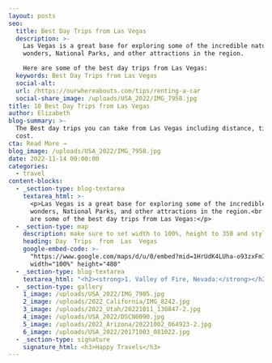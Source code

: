 ```yaml
---
layout: posts
seo:
  title: Best Day Trips from Las Vegas
  description: >-
    Las Vegas is a great base for exploring some of the incredible natural
    wonders, National Parks, and other attractions in the region.

    Here are some of the best day trips from Las Vegas:
  keywords: Best Day Trips from Las Vegas
  social-alt:
  url: /https://ourwhereabouts.com/tips/renting-a-car
  social-share_image: /uploads/USA_2022/IMG_7958.jpg
title: 10 Best Day Trips from Las Vegas
author: Elizabeth
blog-summary: >-
  The Best day trips you can take from Las Vegas including distance, time and
  cost.
cta: Read More →
blog_image: /uploads/USA_2022/IMG_7958.jpg
date: 2022-11-14 00:00:00
categories:
  - travel
content-blocks:
  - _section-type: blog-textarea
    textarea_html: >-
      <p>Las Vegas is a great base for exploring some of the incredible natural
      wonders, National Parks, and other attractions in the region.<br />Here
      are some of the best day trips from Las Vegas:</p>
  - _section-type: map
    description: make sure to set width to 100%, height to 350 and style to border 2
    heading: Day  Trips  from  Las  Vegas
    google-embed-code: >-
      "https://www.google.com/maps/d/u/0/embed?mid=1HrUdK4LUha-o93zxFmIpgLhNwh_CU9E&ehbc=2E312F"
      width="100%" height="480"
  - _section-type: blog-textarea
    textarea_html: "<h2><strong>1. Valley of Fire, Nevada:</strong></h2><p>Did you know that the Valley of Fire is Nevada’s oldest and largest state park?<br />It's filled with red rock formations made from Aztec sandstone and contains ancient, petrified trees and petroglyphs dating back more than 2,000 years. The stunning red sandstone rock formations illuminate the valley, especially at sunset, making it look appear as though it’s on fire.</p><p><strong>•Distance: </strong>45.8 miles (73.7 km) | 45min<br /><strong>•Price: </strong>$15 per vehicle</p><p>\_</p><h2><strong>2. Red Rock Cayon, Nevada:</strong></h2><p>Red Rock Canyon is a stunning natural conservation area located in the Mojave Desert. It is known for its striking red sandstone rock formations, unique geology, and diverse desert wildlife.</p><p><strong>•Distance: </strong>16.2 miles (26 km) | 17min<br /><strong>•Price: </strong>$15 per vehicle</p><p>\_</p><h2><strong>3. Death Valley National Park, California:&nbsp;</strong></h2><p>Death Valley is a unique and rugged desert landscape located in eastern California. It is the lowest, driest, and hottest place in North America, with vast expanses of salt flats, sand dunes, and rugged canyons, each with its own unique geological features and breathtaking views.</p><p><strong>•Distance: </strong>130 miles (209.2 km) | 2 hours.<br /><strong>•Price: </strong>$30 per vehicle</p><p>\_</p><h2><strong>4. Zion National Park, Utah:</strong></h2><p>Zion National Park is a stunning natural wonder located in the state of Utah. It has dramatic sandstone cliffs, narrow slot canyons, and diverse wildlife. The park is also home to the Virgin River, which runs through the center of the park and has carved out deep canyons over millions of years.</p><p><strong>•Distance: </strong>159.6 miles (256.8 km) | 2.5 hours.<br /><strong>•Price: </strong>$35 per vehicle.</p><p>\_</p><h2><strong>5. Bryce Canyon National Park, Utah:&nbsp;</strong></h2><p>Bryce Canyon National Park is a breathtaking natural wonder located in southwestern Utah. It is renowned for its unique geological formations known as hoodoos, which are tall, thin spires of rock that rise from the canyon floor.</p><p><strong>•Distance: </strong>261.6 miles (421 km) | 4 hours.<br /><strong>•Price: </strong>$35 per vehicle.</p><p>\_</p><h2><strong>6. Grand Canyon National Park, Arizona:</strong></h2><p>Grand Canyon National Park is a magnificent natural wonder located in the state of Arizona. It is known for its awe-inspiring, immense, and colorful canyon carved by the Colorado River over millions of years. The park encompasses over 1.2 million acres of stunning landscapes, diverse ecosystems, and remarkable geological features.</p><p><strong>•Distance: </strong>129 miles (207.6 km) | 2h 15min.<br /><strong>•Price: </strong>$49 per vehicle.</p><p>\_</p><h2><strong>7. Hoover Dam, Nevada &amp; Arizona:&nbsp;</strong></h2><p>Hoover Dam is an iconic engineering marvel located on the border of Arizona and Nevada. It spans the Colorado River, creating Lake Mead, the largest reservoir in the United States. Built during the Great Depression era, Hoover Dam is a testament to human ingenuity and stands as a symbol of American engineering prowess.</p><p><strong>•Distance: </strong>37 miles (59.5 km) | 45min<br /><strong>•Price: </strong>Free, but tours are extra.</p><p>\_</p><h2><strong>8. Antelope Canyon + Horseshoe Bend, Arizona:</strong></h2><p>Located in Page, Arizona, you'll find two beautiful spots in the southwest.<br />Horseshoe Bend is a breathtaking natural landmark located near Page. The name \"Horseshoe Bend\" comes from the meander's distinctive shape, which resembles a horseshoe's curve. The overlook offers a stunning panoramic view of the bend, with the emerald green waters of the Colorado River winding gracefully around the towering red sandstone cliffs. The overlook is about a 1,000’ drop, looking down onto the Colorado River.<br />Antelope Canyon is a world-renowned slot canyon located in the Navajo Nation near Page, Arizona, USA. It is divided into two sections: Upper Antelope Canyon (also known as \"The Crack\" or \"The Corkscrew\") and Lower Antelope Canyon (also known as \"The Crack\" or \"The Spiral\").</p><p><strong>•Distance: </strong>179 miles (288 km) | 4.5 hours.<br /><strong>•Price:</strong> Antelope Canyon $78-$40 | Horseshoe Bend: $10 per vehicle.</p><p>\_</p><h2><strong>9. Seven Magic Mountains, Nevada:</strong></h2><p>Seven Magic Mountains is a captivating and colorful art installation located in the desert near Las Vegas. Created by renowned Swiss artist Ugo Rondinone, the installation consists of seven towering stacks of painted boulders, each reaching up to 30 feet (9 meters) in height.</p><p><strong>•Distance:</strong> 25 miles (40.2 km) | 35 mins<br /><strong>•Price:</strong> Free.</p><p>\_</p><h2><strong>10.&nbsp; Lake Mead, Nevada &amp; Arizona:</strong></h2><p>Lake Mead is a vast reservoir located on the Colorado River in the southwestern United States. It is situated along the border of Nevada and Arizona and is one of the largest man-made lakes in the country.&nbsp;</p><p><strong>•Distance: </strong>32 miles (51.4 km) | 40mins<br /><strong>•Price: </strong>$25 per vehicle</p>"
  - _section-type: gallery
    1_image: /uploads/USA_2022/IMG_7905.jpg
    2_image: /uploads/2022_California/IMG_8242.jpg
    3_image: /uploads/2022_Utah/20221011_130847-2.jpg
    4_image: /uploads/USA_2022/DSCN0090.jpg
    5_image: /uploads/2022_Arizona/20221002_064923-2.jpg
    6_image: /uploads/USA_2022/20171003_081022.jpg
  - _section-type: signature
    signature_html: <h3>Happy Travels</h3>
---
```

